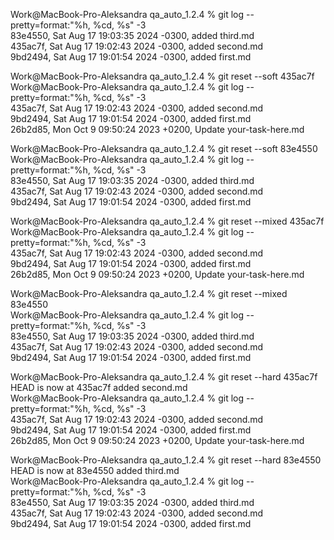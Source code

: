 Work@MacBook-Pro-Aleksandra qa_auto_1.2.4 % git log --pretty=format:"%h, %cd, %s" -3  
83e4550, Sat Aug 17 19:03:35 2024 -0300, added third.md  
435ac7f, Sat Aug 17 19:02:43 2024 -0300, added second.md  
9bd2494, Sat Aug 17 19:01:54 2024 -0300, added first.md  

Work@MacBook-Pro-Aleksandra qa_auto_1.2.4 % git reset --soft 435ac7f                 
Work@MacBook-Pro-Aleksandra qa_auto_1.2.4 % git log --pretty=format:"%h, %cd, %s" -3  
435ac7f, Sat Aug 17 19:02:43 2024 -0300, added second.md  
9bd2494, Sat Aug 17 19:01:54 2024 -0300, added first.md  
26b2d85, Mon Oct 9 09:50:24 2023 +0200, Update your-task-here.md  

Work@MacBook-Pro-Aleksandra qa_auto_1.2.4 % git reset --soft 83e4550              
Work@MacBook-Pro-Aleksandra qa_auto_1.2.4 % git log --pretty=format:"%h, %cd, %s" -3  
83e4550, Sat Aug 17 19:03:35 2024 -0300, added third.md  
435ac7f, Sat Aug 17 19:02:43 2024 -0300, added second.md  
9bd2494, Sat Aug 17 19:01:54 2024 -0300, added first.md  

Work@MacBook-Pro-Aleksandra qa_auto_1.2.4 % git reset --mixed 435ac7f           
Work@MacBook-Pro-Aleksandra qa_auto_1.2.4 % git log --pretty=format:"%h, %cd, %s" -3  
435ac7f, Sat Aug 17 19:02:43 2024 -0300, added second.md  
9bd2494, Sat Aug 17 19:01:54 2024 -0300, added first.md  
26b2d85, Mon Oct 9 09:50:24 2023 +0200, Update your-task-here.md  

Work@MacBook-Pro-Aleksandra qa_auto_1.2.4 % git reset --mixed 83e4550             
Work@MacBook-Pro-Aleksandra qa_auto_1.2.4 % git log --pretty=format:"%h, %cd, %s" -3  
83e4550, Sat Aug 17 19:03:35 2024 -0300, added third.md  
435ac7f, Sat Aug 17 19:02:43 2024 -0300, added second.md  
9bd2494, Sat Aug 17 19:01:54 2024 -0300, added first.md  

Work@MacBook-Pro-Aleksandra qa_auto_1.2.4 % git reset --hard 435ac7f                 
HEAD is now at 435ac7f added second.md  
Work@MacBook-Pro-Aleksandra qa_auto_1.2.4 % git log --pretty=format:"%h, %cd, %s" -3  
435ac7f, Sat Aug 17 19:02:43 2024 -0300, added second.md  
9bd2494, Sat Aug 17 19:01:54 2024 -0300, added first.md  
26b2d85, Mon Oct 9 09:50:24 2023 +0200, Update your-task-here.md  

Work@MacBook-Pro-Aleksandra qa_auto_1.2.4 % git reset --hard 83e4550            
HEAD is now at 83e4550 added third.md  
Work@MacBook-Pro-Aleksandra qa_auto_1.2.4 % git log --pretty=format:"%h, %cd, %s" -3  
83e4550, Sat Aug 17 19:03:35 2024 -0300, added third.md  
435ac7f, Sat Aug 17 19:02:43 2024 -0300, added second.md  
9bd2494, Sat Aug 17 19:01:54 2024 -0300, added first.md  
